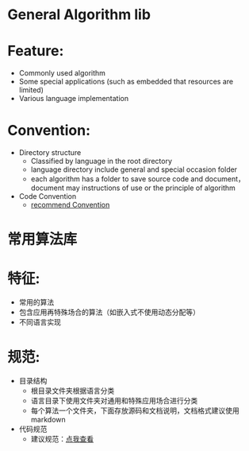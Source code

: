 General Algorithm lib
=====================

# Feature:
* Commonly used algorithm
* Some special applications (such as embedded that resources are limited)
* Various language implementation


# Convention:
* Directory structure
  * Classified by language in the root directory
  * language directory include general and special occasion folder
  * each algorithm has a folder to save source code and document，document may instructions of use or the principle of algorithm
* Code Convention
  * [recommend Convention][0]





常用算法库
=========

# 特征:
* 常用的算法
* 包含应用再特殊场合的算法（如嵌入式不使用动态分配等）
* 不同语言实现


# 规范:
* 目录结构
  * 根目录文件夹根据语言分类
  * 语言目录下使用文件夹对通用和特殊应用场合进行分类
  * 每个算法一个文件夹，下面存放源码和文档说明，文档格式建议使用markdown
* 代码规范
  * 建议规范：[点我查看][0]



[0]:https://github.com/Neutree/Simple-Code-Conventions

